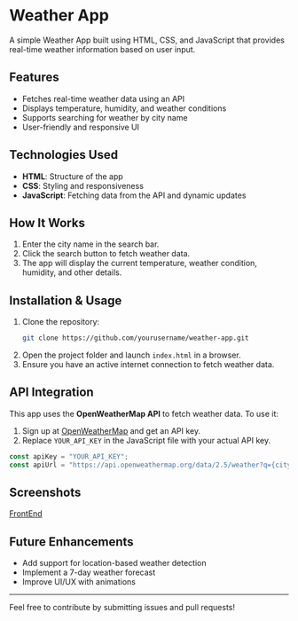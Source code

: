 ﻿# Weather App

A simple Weather App built using HTML, CSS, and JavaScript that provides real-time weather information based on user input.

## Features

- Fetches real-time weather data using an API
- Displays temperature, humidity, and weather conditions
- Supports searching for weather by city name
- User-friendly and responsive UI

## Technologies Used

- **HTML**: Structure of the app
- **CSS**: Styling and responsiveness
- **JavaScript**: Fetching data from the API and dynamic updates

## How It Works

1. Enter the city name in the search bar.
2. Click the search button to fetch weather data.
3. The app will display the current temperature, weather condition, humidity, and other details.

## Installation & Usage

1. Clone the repository:
   ```sh
   git clone https://github.com/yourusername/weather-app.git
   ```
2. Open the project folder and launch `index.html` in a browser.
3. Ensure you have an active internet connection to fetch weather data.

## API Integration

This app uses the **OpenWeatherMap API** to fetch weather data. To use it:

1. Sign up at [OpenWeatherMap](https://openweathermap.org/) and get an API key.
2. Replace `YOUR_API_KEY` in the JavaScript file with your actual API key.

```js
const apiKey = "YOUR_API_KEY";
const apiUrl = "https://api.openweathermap.org/data/2.5/weather?q={city}&appid=" + apiKey;
```

## Screenshots

[FrontEnd]([https://openweathermap.org/](https://github.com/devraj1608/Wheater-app/blob/cd2c839adb321d6bf079975f62d147d6b3d3ffbe/Screenshot%202025-03-03%20153550.png))

## Future Enhancements

- Add support for location-based weather detection
- Implement a 7-day weather forecast
- Improve UI/UX with animations



---

Feel free to contribute by submitting issues and pull requests!

